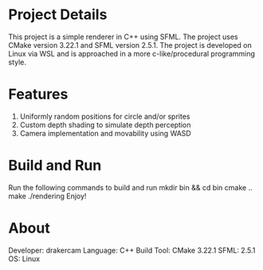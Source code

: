 # Project Details
This project is a simple renderer in C++ using SFML. The project uses CMake version 3.22.1 and SFML version 2.5.1. The project is developed on Linux via WSL and is approached in a more c-like/procedural programming style.

# Features
1. Uniformly random positions for circle and/or sprites
2. Custom depth shading to simulate depth perception
3. Camera implementation and movability using WASD

# Build and Run
Run the following commands to build and run
mkdir bin && cd bin
cmake ..
make
./rendering
Enjoy!

# About
Developer: drakercam
Language: C++
Build Tool: CMake 3.22.1
SFML: 2.5.1
OS: Linux
